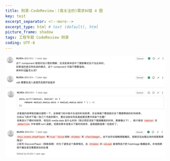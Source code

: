```yaml
---
title: 附录-CodeReview：(我关注的)需求纠错 4 图
key: test
excerpt_separator: <!--more-->
excerpt_type: html # text (default), html
picture_frame: shadow
tags: 工程专题 CodeReview 附录
coding: UTF-8
---
```

![](/assets/images/附录/C426C31F-DB70-4202-97ED-B8BBC4A645B4.png)
![](/assets/images/附录/6C6679DF-8351-4011-B10B-9CBE3B580C7D.png)
![](/assets/images/附录/DE578EBC-18FD-4119-B09E-19A450ED1D40.png)
![](/assets/images/附录/CF106631-4526-4157-92D1-77F5B1394829.png)

